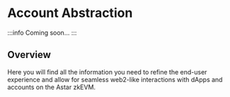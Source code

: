 # Account Abstraction
:::info
Coming soon...
:::
## Overview
Here you will find all the information you need to refine the end-user experience and allow for seamless web2-like interactions with dApps and accounts on the Astar zkEVM.
